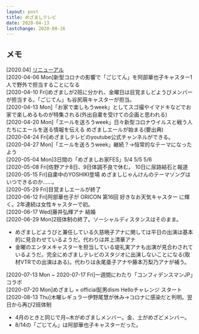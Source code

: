 ```yaml
---
layout: post
title: めざましテレビ
date: 2020-04-13
lastchange: 2020-08-16
---
```


## メモ
[2020.04] [リニューアル](./renewal_2020-04.html) <br>
[2020-04-06 Mon]新型コロナの影響で「ごじてん」を阿部華也子キャスター1人で野外で担当することになる<br>
[2020-04-10 Fri]めざましが2班に分かれ、金曜日は目覚ましどようびメンバーが担当する。「ごじてん」も谷尻萌キャスターが担当。<br>
[2020-04-13 Mon]「お家で楽しもうweek」としてスゴ撮やイマドキなどでお家で楽しめるものが特集される(外出自粛を受けての企画と思われる)<br>
[2020-04-20 Mon]「エールを送ろうweek」日々新型コロナウイルスと戦う人たちにエールを送る情報を伝える めざましエールが始まる(要出典)<br>
[2020-04-24 Fri]めざましテレビのyoutube公式チャンネルができる。<br>
[2020-04-27 Mon]「エールを送ろうweek」継続？→恒常的なテーマになったよう<br>
[2020-05-04 Mon]3日間の「めざましお家FES」5/4 5/5 5/6<br>
[2020-05-08 Fri]佐野アナ8日、9日体調不良で休む。 10日に尿路結石と報道<br>
[2020-05-15 Fri]自粛中のYOSHIKI登場 めざましじゃんけんのテーマソングはいつできるのか……。<br>
[2020-05-29 Fri]目覚ましエールが終了<br>
[2020-06-12 Fri]阿部華也子が ORICON 第16回 好きなお天気キャスター に輝く。2年連続は女性キャスターで初。<br>
[2020-06-17 Wed]藤井弘輝アナ 結婚<br>
[2020-06-29 Mon]2班体制の終了。ソーシャルディスタンスはそのまま。<br>
- めざましどようびと兼任している久慈暁子アナに関しては平日の出演は基本的に見合わせているようだ。代わりは井上清華アナ
- 金曜のエンタメキャスターを担当している堤礼実アナも出演が見合わされているようだ。完全にめざましテレビのスタジオに出演しないことになる(取材VTRでの出演はある)。代わりは永尾亜子アナや藤本万梨乃アナが補う。

[2020-07-13 Mon ~ 2020-07-17 Fri]一週間にわたり「コンフィデンスマンJP」コラボ<br>
[2020-07-20 Mon]めざまし × official髭男dism Helloチャレンジ スタート<br>
[2020-08-13 Thu]木曜レギュラー伊野尾慧が休み→コロナに感染だと判明。翌日から再び2班体制
- 4月のときと同じで月~木がめざましメンバー。金、土がめざどメンバー。
- 8/14の「ごじてん」は阿部華也子キャスターだった。